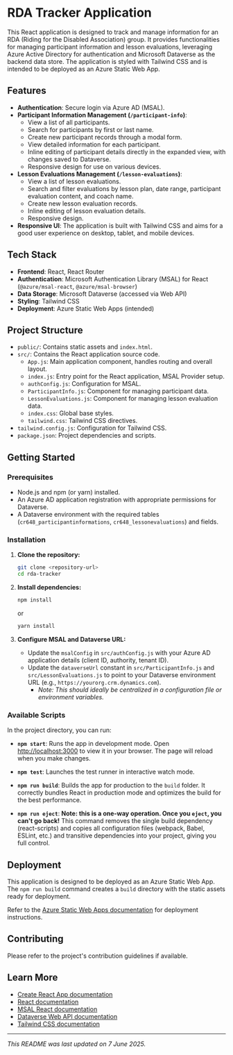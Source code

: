 # RDA Tracker Application

This React application is designed to track and manage information for an RDA (Riding for the Disabled Association) group. It provides functionalities for managing participant information and lesson evaluations, leveraging Azure Active Directory for authentication and Microsoft Dataverse as the backend data store. The application is styled with Tailwind CSS and is intended to be deployed as an Azure Static Web App.

## Features

*   **Authentication**: Secure login via Azure AD (MSAL).
*   **Participant Information Management (`/participant-info`)**:
    *   View a list of all participants.
    *   Search for participants by first or last name.
    *   Create new participant records through a modal form.
    *   View detailed information for each participant.
    *   Inline editing of participant details directly in the expanded view, with changes saved to Dataverse.
    *   Responsive design for use on various devices.
*   **Lesson Evaluations Management (`/lesson-evaluations`)**:
    *   View a list of lesson evaluations.
    *   Search and filter evaluations by lesson plan, date range, participant evaluation content, and coach name.
    *   Create new lesson evaluation records.
    *   Inline editing of lesson evaluation details.
    *   Responsive design.
*   **Responsive UI**: The application is built with Tailwind CSS and aims for a good user experience on desktop, tablet, and mobile devices.

## Tech Stack

*   **Frontend**: React, React Router
*   **Authentication**: Microsoft Authentication Library (MSAL) for React (`@azure/msal-react`, `@azure/msal-browser`)
*   **Data Storage**: Microsoft Dataverse (accessed via Web API)
*   **Styling**: Tailwind CSS
*   **Deployment**: Azure Static Web Apps (intended)

## Project Structure

*   `public/`: Contains static assets and `index.html`.
*   `src/`: Contains the React application source code.
    *   `App.js`: Main application component, handles routing and overall layout.
    *   `index.js`: Entry point for the React application, MSAL Provider setup.
    *   `authConfig.js`: Configuration for MSAL.
    *   `ParticipantInfo.js`: Component for managing participant data.
    *   `LessonEvaluations.js`: Component for managing lesson evaluation data.
    *   `index.css`: Global base styles.
    *   `tailwind.css`: Tailwind CSS directives.
*   `tailwind.config.js`: Configuration for Tailwind CSS.
*   `package.json`: Project dependencies and scripts.

## Getting Started

### Prerequisites

*   Node.js and npm (or yarn) installed.
*   An Azure AD application registration with appropriate permissions for Dataverse.
*   A Dataverse environment with the required tables (`cr648_participantinformations`, `cr648_lessonevaluations`) and fields.

### Installation

1.  **Clone the repository:**
    ```bash
    git clone <repository-url>
    cd rda-tracker
    ```

2.  **Install dependencies:**
    ```bash
    npm install
    ```
    or
    ```bash
    yarn install
    ```

3.  **Configure MSAL and Dataverse URL:**
    *   Update the `msalConfig` in `src/authConfig.js` with your Azure AD application details (client ID, authority, tenant ID).
    *   Update the `dataverseUrl` constant in `src/ParticipantInfo.js` and `src/LessonEvaluations.js` to point to your Dataverse environment URL (e.g., `https://yourorg.crm.dynamics.com`).
        *   *Note: This should ideally be centralized in a configuration file or environment variables.*

### Available Scripts

In the project directory, you can run:

*   **`npm start`**:
    Runs the app in development mode. Open [http://localhost:3000](http://localhost:3000) to view it in your browser. The page will reload when you make changes.

*   **`npm test`**:
    Launches the test runner in interactive watch mode.

*   **`npm run build`**:
    Builds the app for production to the `build` folder. It correctly bundles React in production mode and optimizes the build for the best performance.

*   **`npm run eject`**:
    **Note: this is a one-way operation. Once you `eject`, you can't go back!**
    This command removes the single build dependency (react-scripts) and copies all configuration files (webpack, Babel, ESLint, etc.) and transitive dependencies into your project, giving you full control.

## Deployment

This application is designed to be deployed as an Azure Static Web App. The `npm run build` command creates a `build` directory with the static assets ready for deployment.

Refer to the [Azure Static Web Apps documentation](https://docs.microsoft.com/azure/static-web-apps/) for deployment instructions.

## Contributing

Please refer to the project's contribution guidelines if available.

## Learn More

*   [Create React App documentation](https://facebook.github.io/create-react-app/docs/getting-started)
*   [React documentation](https://reactjs.org/)
*   [MSAL React documentation](https://github.com/AzureAD/microsoft-authentication-library-for-js/tree/dev/lib/msal-react)
*   [Dataverse Web API documentation](https://docs.microsoft.com/powerapps/developer/data-platform/webapi/overview)
*   [Tailwind CSS documentation](https://tailwindcss.com/docs)

---

*This README was last updated on 7 June 2025.*
